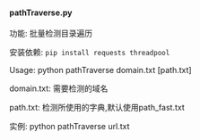 #### pathTraverse.py
功能: 批量检测目录遍历

安装依赖: `pip install requests threadpool`

Usage: python pathTraverse domain.txt \[path.txt\]

domain.txt: 需要检测的域名

path.txt: 检测所使用的字典,默认使用path_fast.txt

实例: python pathTraverse url.txt